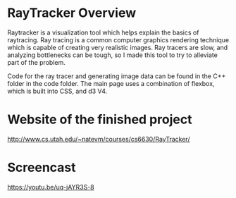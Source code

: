 # RayTracker Overview
Raytracker is a visualization tool which helps explain the basics of raytracing. Ray tracing is a common computer graphics rendering technique which is capable of creating very realistic images. Ray tracers are slow, and analyzing bottlenecks can be tough, so I made this tool to try to alleviate part of the problem. 

Code for the ray tracer and generating image data can be found in the C++ folder in the code folder. The main page uses a combination of flexbox, which is built into CSS, and d3 V4. 

# Website of the finished project
http://www.cs.utah.edu/~natevm/courses/cs6630/RayTracker/

# Screencast
https://youtu.be/uq-jAYR3S-8